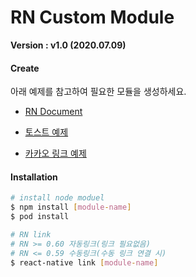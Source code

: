 # RN Custom Module
**Version : v1.0 (2020.07.09)**


#### Create
아래 예제를 참고하여 필요한 모듈을 생성하세요.

- [RN Document](https://reactnative.dev/docs/native-modules-setup)

- [토스트 예제](http://www.devh.kr/2020/Creating-a-Native-Module-in-React-Native/)

- [카카오 링크 예제](http://www.devh.kr/2020/Creating-a-Native-Module-in-React-Native/)

#### Installation
``` bash
# install node moduel
$ npm install [module-name]
$ pod install

# RN link
# RN >= 0.60 자동링크(링크 필요없음)
# RN <= 0.59 수동링크(수동 링크 연결 시)
$ react-native link [module-name]
```
